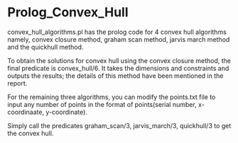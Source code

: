 # Prolog_Convex_Hull

convex_hull_algorithms.pl has the prolog code for 4 convex hull algorithms namely, convex closure method, graham scan method, jarvis march method and the quickhull method. 


To obtain the solutions for convex hull using the convex closure method, the final predicate is convex_hull/6. It takes the dimensions and constraints and outputs the results; the details of this method have been mentioned in the report. 


For the remaining three algorithms, you can modify the points.txt file to input any number of points in the format of points(serial number, x-coordinaate, y-coordinate). 


Simply call the predicates graham_scan/3, jarvis_march/3, quickhull/3 to get the convex hull.
